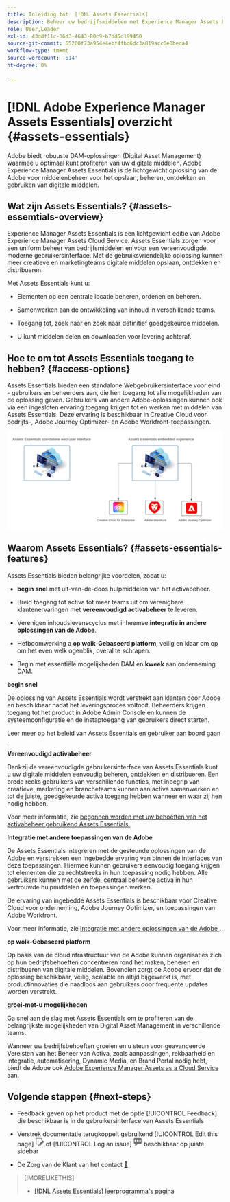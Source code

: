 ```yaml
---
title: Inleiding tot  [!DNL Assets Essentials]
description: Beheer uw bedrijfsmiddelen met Experience Manager Assets Essentials, een lichtgewicht Digital Asset Management-tool die in Experience Cloud toepassingen werkt.
role: User,Leader
exl-id: 43ddf11c-36d3-4643-80c9-b7dd5d199450
source-git-commit: 65200f73a954e4ebf4fbd6dc3a819acc6e0beda4
workflow-type: tm+mt
source-wordcount: '614'
ht-degree: 0%

---
```


# [!DNL Adobe Experience Manager Assets Essentials] overzicht {#assets-essentials}

<!-- TBD: Update this banner to remove Beta label. 
![Banner image for beta docs](assets/do-not-localize/banner-image-beta-docs.png)

-->

Adobe biedt robuuste DAM-oplossingen (Digital Asset Management) waarmee u optimaal kunt profiteren van uw digitale middelen. Adobe Experience Manager Assets Essentials is de lichtgewicht oplossing van de Adobe voor middelenbeheer voor het opslaan, beheren, ontdekken en gebruiken van digitale middelen.

## Wat zijn Assets Essentials? {#assets-essemtials-overview}

Experience Manager Assets Essentials is een lichtgewicht editie van Adobe Experience Manager Assets Cloud Service. Assets Essentials zorgen voor een uniform beheer van bedrijfsmiddelen en voor een vereenvoudigde, moderne gebruikersinterface. Met de gebruiksvriendelijke oplossing kunnen meer creatieve en marketingteams digitale middelen opslaan, ontdekken en distribueren.

Met Assets Essentials kunt u:

* Elementen op een centrale locatie beheren, ordenen en beheren.

* Samenwerken aan de ontwikkeling van inhoud in verschillende teams.

* Toegang tot, zoek naar en zoek naar definitief goedgekeurde middelen.

* U kunt middelen delen en downloaden voor levering achteraf.

## Hoe te om tot Assets Essentials toegang te hebben? {#access-options}

Assets Essentials bieden een standalone Webgebruikersinterface voor eind - gebruikers en beheerders aan, die hen toegang tot alle mogelijkheden van de oplossing geven. Gebruikers van andere Adobe-oplossingen kunnen ook via een ingesloten ervaring toegang krijgen tot en werken met middelen van Assets Essentials. Deze ervaring is beschikbaar in Creative Cloud voor bedrijfs-, Adobe Journey Optimizer- en Adobe Workfront-toepassingen.

![ Integraties met andere oplossingen ](assets/assets-essentials-integration.svg)

## Waarom Assets Essentials? {#assets-essentials-features}

Assets Essentials bieden belangrijke voordelen, zodat u:

* **begin snel** met uit-van-de-doos hulpmiddelen van het activabeheer.

* Breid toegang tot activa tot meer teams uit om verenigbare klantenervaringen met **vereenvoudigd activabeheer** te leveren.

* Verenigen inhoudslevenscyclus met inheemse **integratie in andere oplossingen van de Adobe**.

* Hefboomwerking a **op wolk-Gebaseerd platform**, veilig en klaar om op om het even welk ogenblik, overal te schrapen.

* Begin met essentiële mogelijkheden DAM en **kweek** aan onderneming DAM.

**begin snel**

De oplossing van Assets Essentials wordt verstrekt aan klanten door Adobe en beschikbaar nadat het leveringsproces voltooit. Beheerders krijgen toegang tot het product in Adobe Admin Console en kunnen de systeemconfiguratie en de instaptoegang van gebruikers direct starten.

Leer meer op het beleid van Assets Essentials [ en gebruiker aan boord gaan ](deploy-administer.md).

**Vereenvoudigd activabeheer**

Dankzij de vereenvoudigde gebruikersinterface van Assets Essentials kunt u uw digitale middelen eenvoudig beheren, ontdekken en distribueren. Een brede reeks gebruikers van verschillende functies, met inbegrip van creatieve, marketing en brancheteams kunnen aan activa samenwerken en tot de juiste, goedgekeurde activa toegang hebben wanneer en waar zij hen nodig hebben.

Voor meer informatie, zie [ begonnen worden met uw behoeften van het activabeheer gebruikend Assets Essentials ](get-started.md).

**Integratie met andere toepassingen van de Adobe**

De Assets Essentials integreren met de gesteunde oplossingen van de Adobe en verstrekken een ingebedde ervaring van binnen de interfaces van deze toepassingen. Hiermee kunnen gebruikers eenvoudig toegang krijgen tot elementen die ze rechtstreeks in hun toepassing nodig hebben. Alle gebruikers kunnen met de zelfde, centraal beheerde activa in hun vertrouwde hulpmiddelen en toepassingen werken.

De ervaring van ingebedde Assets Essentials is beschikbaar voor Creative Cloud voor onderneming, Adobe Journey Optimizer, en toepassingen van Adobe Workfront.

Voor meer informatie, zie [ Integratie met andere oplossingen van de Adobe ](integration.md).

**op wolk-Gebaseerd platform**

Op basis van de cloudinfrastructuur van de Adobe kunnen organisaties zich op hun bedrijfsbehoeften concentreren rond het maken, beheren en distribueren van digitale middelen. Bovendien zorgt de Adobe ervoor dat de oplossing beschikbaar, veilig, scalable en altijd bijgewerkt is, met productinnovaties die naadloos aan gebruikers door frequente updates worden verstrekt.

**groei-met-u mogelijkheden**

Ga snel aan de slag met Assets Essentials om te profiteren van de belangrijkste mogelijkheden van Digital Asset Management in verschillende teams.

Wanneer uw bedrijfsbehoeften groeien en u steun voor geavanceerde Vereisten van het Beheer van Activa, zoals aanpassingen, rekbaarheid en integratie, automatisering, Dynamic Media, en Brand Portal nodig hebt, biedt de Adobe ook [ Adobe Experience Manager Assets as a Cloud Service ](https://experienceleague.adobe.com/docs/experience-manager-cloud-service/content/assets/home.html?lang=nl-NL) aan.


## Volgende stappen {#next-steps}

* Feedback geven op het product met de optie [!UICONTROL Feedback] die beschikbaar is in de gebruikersinterface van Assets Essentials

* Verstrek documentatie terugkoppelt gebruikend [!UICONTROL Edit this page] ![ uitgeeft de pagina ](assets/do-not-localize/edit-page.png) of [!UICONTROL Log an issue] ![ creeer een kwestie GitHub ](assets/do-not-localize/github-issue.png) beschikbaar op juiste sidebar

* De Zorg van de Klant van het contact [&#128279;](https://experienceleague.adobe.com/nl?support-solution=General#support)


>[!MORELIKETHIS]
>
>* [[!DNL Assets Essentials]  leerprogramma&#39;s pagina ](https://experienceleague.adobe.com/docs/experience-manager-learn/assets-essentials/overview.html?lang=nl-NL)
